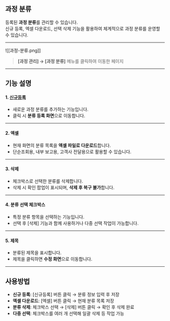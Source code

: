 ## 과정 분류  

등록된 **과정 분류**를 관리할 수 있습니다.  
신규 등록, 엑셀 다운로드, 선택 삭제 기능을 활용하여 체계적으로 과정 분류를 운영할 수 있습니다.  

***  
![[과정-분류.png]]

> **[과정 관리] → [과정 분류]** 메뉴를 클릭하여 이동한 페이지  

***

## 기능 설명  

#### 1. [신규등록](과정-분류-신규등록.md)  
- 새로운 과정 분류를 추가하는 기능입니다.  
- 클릭 시 **분류 등록 화면**으로 이동합니다.  

***  
#### 2. 엑셀  
- 현재 화면의 분류 목록을 **엑셀 파일로 다운로드**합니다.  
- 단순조회용, 내부 보고용, 고객사 전달용으로 활용할 수 있습니다.  

***  
#### 3. 삭제  
- 체크박스로 선택한 분류를 삭제합니다.  
- 삭제 시 확인 팝업이 표시되며, **삭제 후 복구 불가**합니다.  

***  
#### 4. 분류 선택 체크박스  
- 특정 분류 항목을 선택하는 기능입니다.  
- 선택 후 [삭제] 기능과 함께 사용하거나 다중 선택 작업이 가능합니다.  

***  
#### 5. 제목  
- 분류된 제목을 표시합니다.  
- 제목을 클릭하면 **수정 화면**으로 이동합니다.  

***  
## 사용방법  
- **신규 등록**: [신규등록] 버튼 클릭 → 분류 정보 입력 후 저장  
- **엑셀 다운로드**: [엑셀] 버튼 클릭 → 현재 분류 목록 저장  
- **분류 삭제**: 체크박스 선택 → [삭제] 버튼 클릭 → 확인 후 삭제 완료  
- **다중 선택**: 체크박스를 여러 개 선택해 일괄 삭제 등 작업 가능  

